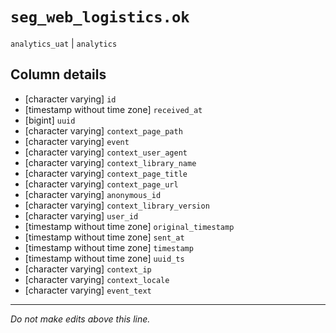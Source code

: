 # `seg_web_logistics.ok`
`analytics_uat` | `analytics`

## Column details
* [character varying] `id`
* [timestamp without time zone] `received_at`
* [bigint]    `uuid`
* [character varying] `context_page_path`
* [character varying] `event`
* [character varying] `context_user_agent`
* [character varying] `context_library_name`
* [character varying] `context_page_title`
* [character varying] `context_page_url`
* [character varying] `anonymous_id`
* [character varying] `context_library_version`
* [character varying] `user_id`
* [timestamp without time zone] `original_timestamp`
* [timestamp without time zone] `sent_at`
* [timestamp without time zone] `timestamp`
* [timestamp without time zone] `uuid_ts`
* [character varying] `context_ip`
* [character varying] `context_locale`
* [character varying] `event_text`

-------------------------------------------------------------------------------
*Do not make edits above this line.*
